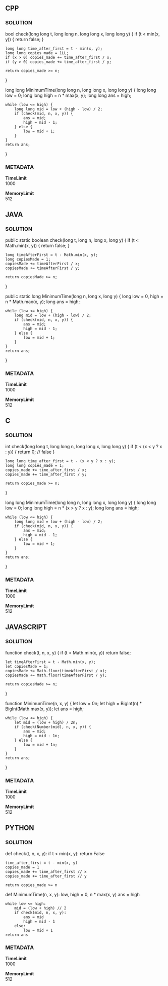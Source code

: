 ## CPP

### SOLUTION


bool check(long long t, long long n, long long x, long long y) {
    if (t < min(x, y)) {
        return false; 
    }

    long long time_after_first = t - min(x, y);
    long long copies_made = 1LL;
    if (x > 0) copies_made += time_after_first / x;
    if (y > 0) copies_made += time_after_first / y;

    return copies_made >= n;
}

long long MinimumTime(long long n, long long x, long long y) {
    long long low = 0; 
    long long high = n * max(x, y);
    long long ans = high; 

    while (low <= high) {
        long long mid = low + (high - low) / 2;
        if (check(mid, n, x, y)) {
            ans = mid; 
            high = mid - 1;
        } else {
            low = mid + 1; 
        }
    }
    return ans;
}

### METADATA

**TimeLimit**  
1000  

**MemoryLimit**  
512  


## JAVA

### SOLUTION

public static boolean check(long t, long n, long x, long y) {
    if (t < Math.min(x, y)) {
        return false;
    }

    long timeAfterFirst = t - Math.min(x, y);
    long copiesMade = 1;
    copiesMade += timeAfterFirst / x;
    copiesMade += timeAfterFirst / y;

    return copiesMade >= n;
}

public static long MinimumTime(long n, long x, long y) {
    long low = 0, high = n * Math.max(x, y);
    long ans = high;

    while (low <= high) {
        long mid = low + (high - low) / 2;
        if (check(mid, n, x, y)) {
            ans = mid;
            high = mid - 1;
        } else {
            low = mid + 1;
        }
    }
    return ans;
}

### METADATA

**TimeLimit**  
1000  

**MemoryLimit**  
512  



## C

### SOLUTION

int check(long long t, long long n, long long x, long long y) {
    if (t < (x < y ? x : y)) {
        return 0; // false
    }

    long long time_after_first = t - (x < y ? x : y);
    long long copies_made = 1;
    copies_made += time_after_first / x;
    copies_made += time_after_first / y;

    return copies_made >= n;
}

long long MinimumTime(long long n, long long x, long long y) {
    long long low = 0;
    long long high = n * (x > y ? x : y);
    long long ans = high;

    while (low <= high) {
        long long mid = low + (high - low) / 2;
        if (check(mid, n, x, y)) {
            ans = mid;
            high = mid - 1;
        } else {
            low = mid + 1;
        }
    }
    return ans;
}

### METADATA

**TimeLimit**  
1000  

**MemoryLimit**  
512  



## JAVASCRIPT

### SOLUTION

function check(t, n, x, y) {
    if (t < Math.min(x, y)) return false;

    let timeAfterFirst = t - Math.min(x, y);
    let copiesMade = 1;
    copiesMade += Math.floor(timeAfterFirst / x);
    copiesMade += Math.floor(timeAfterFirst / y);

    return copiesMade >= n;
}

function MinimumTime(n, x, y) {
    let low = 0n;
    let high = BigInt(n) * BigInt(Math.max(x, y));
    let ans = high;

    while (low <= high) {
        let mid = (low + high) / 2n;
        if (check(Number(mid), n, x, y)) {
            ans = mid;
            high = mid - 1n;
        } else {
            low = mid + 1n;
        }
    }
    return ans;
}

### METADATA

**TimeLimit**  
1000  

**MemoryLimit**  
512  



## PYTHON

### SOLUTION

def check(t, n, x, y):
    if t < min(x, y):
        return False
    
    time_after_first = t - min(x, y)
    copies_made = 1
    copies_made += time_after_first // x
    copies_made += time_after_first // y
    
    return copies_made >= n

def MinimumTime(n, x, y):
    low, high = 0, n * max(x, y)
    ans = high

    while low <= high:
        mid = (low + high) // 2
        if check(mid, n, x, y):
            ans = mid
            high = mid - 1
        else:
            low = mid + 1
    return ans
    
### METADATA

**TimeLimit**  
1000  

**MemoryLimit**  
512  